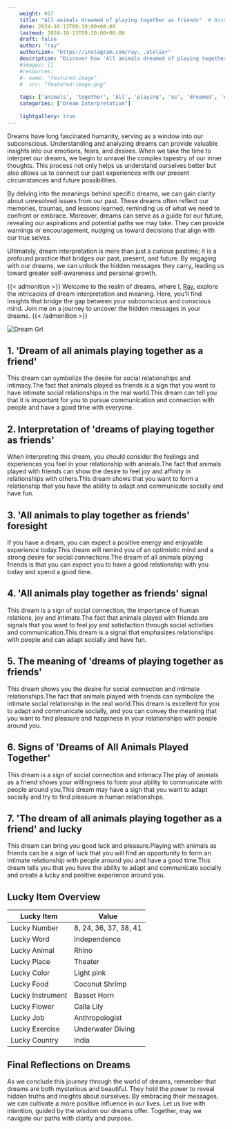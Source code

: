 ```yaml
---
    weight: 617
    title: "All animals dreamed of playing together as friends"  # Assuming 'title' column exists
    date: 2024-10-13T09:10:00+08:00
    lastmod: 2024-10-13T09:10:00+08:00
    draft: false
    author: "ray"
    authorLink: "https://instagram.com/ray._.atelier"
    description: "Discover how 'All animals dreamed of playing together as friends' can interpret your future and uncover its significant meanings in your life."
    #images: []
    #resources:
    #- name: "featured-image"
    #  src: "featured-image.png"
    
    tags: ['animals', 'together', 'All', 'playing', 'as', 'dreamed', 'of', 'friends']
    categories: ["Dream Interpretation"]
    
    lightgallery: true
---
```

    
Dreams have long fascinated humanity, serving as a window into our subconscious. Understanding and analyzing dreams can provide valuable insights into our emotions, fears, and desires. When we take the time to interpret our dreams, we begin to unravel the complex tapestry of our inner thoughts. This process not only helps us understand ourselves better but also allows us to connect our past experiences with our present circumstances and future possibilities.

By delving into the meanings behind specific dreams, we can gain clarity about unresolved issues from our past. These dreams often reflect our memories, traumas, and lessons learned, reminding us of what we need to confront or embrace. Moreover, dreams can serve as a guide for our future, revealing our aspirations and potential paths we may take. They can provide warnings or encouragement, nudging us toward decisions that align with our true selves.

Ultimately, dream interpretation is more than just a curious pastime; it is a profound practice that bridges our past, present, and future. By engaging with our dreams, we can unlock the hidden messages they carry, leading us toward greater self-awareness and personal growth.

{{< admonition >}}
Welcome to the realm of dreams, where I, [Ray](https://instagram.com/ray._.atelier), explore the intricacies of dream interpretation and meaning. Here, you’ll find insights that bridge the gap between your subconscious and conscious mind. Join me on a journey to uncover the hidden messages in your dreams.
{{< /admonition >}}

![Dream Grl](https://cdn.pixabay.com/photo/2017/11/02/03/35/gothic-2910057_1280.jpg "Dream Grl")

## 1. 'Dream of all animals playing together as a friend'
This dream can symbolize the desire for social relationships and intimacy.The fact that animals played as friends is a sign that you want to have intimate social relationships in the real world.This dream can tell you that it is important for you to pursue communication and connection with people and have a good time with everyone.

## 2. Interpretation of 'dreams of playing together as friends'
When interpreting this dream, you should consider the feelings and experiences you feel in your relationship with animals.The fact that animals played with friends can show the desire to feel joy and affinity in relationships with others.This dream shows that you want to form a relationship that you have the ability to adapt and communicate socially and have fun.

## 3. 'All animals to play together as friends' foresight
If you have a dream, you can expect a positive energy and enjoyable experience today.This dream will remind you of an optimistic mind and a strong desire for social connections.The dream of all animals playing friends is that you can expect you to have a good relationship with you today and spend a good time.

## 4. 'All animals play together as friends' signal
This dream is a sign of social connection, the importance of human relations, joy and intimate.The fact that animals played with friends are signals that you want to feel joy and satisfaction through social activities and communication.This dream is a signal that emphasizes relationships with people and can adapt socially and have fun.

## 5. The meaning of 'dreams of playing together as friends'
This dream shows you the desire for social connection and intimate relationships.The fact that animals played with friends can symbolize the intimate social relationship in the real world.This dream is excellent for you to adapt and communicate socially, and you can convey the meaning that you want to find pleasure and happiness in your relationships with people around you.

## 6. Signs of 'Dreams of All Animals Played Together'
This dream is a sign of social connection and intimacy.The play of animals as a friend shows your willingness to form your ability to communicate with people around you.This dream may have a sign that you want to adapt socially and try to find pleasure in human relationships.

## 7. 'The dream of all animals playing together as a friend' and lucky
This dream can bring you good luck and pleasure.Playing with animals as friends can be a sign of luck that you will find an opportunity to form an intimate relationship with people around you and have a good time.This dream tells you that you have the ability to adapt and communicate socially and create a lucky and positive experience around you.

## Lucky Item Overview
| Lucky Item          | Value              |
|---------------|--------------------|
| Lucky Number        | 8, 24, 36, 37, 38, 41  |
| Lucky Word          | Independence |
| Lucky Animal        | Rhino |
| Lucky Place         | Theater     |
| Lucky Color         | Light pink     |
| Lucky Food          | Coconut Shrimp      |
| Lucky Instrument    | Basset Horn |
| Lucky Flower        | Calla Lily    |
| Lucky Job           | Anthropologist       |
| Lucky Exercise      | Underwater Diving  |
| Lucky Country       | India    |


##  Final Reflections on Dreams

As we conclude this journey through the world of dreams, remember that dreams are both mysterious and beautiful. They hold the power to reveal hidden truths and insights about ourselves. By embracing their messages, we can cultivate a more positive influence in our lives. Let us live with intention, guided by the wisdom our dreams offer. Together, may we navigate our paths with clarity and purpose.

